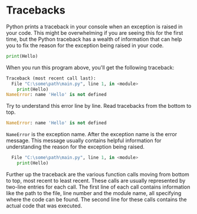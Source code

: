 # Tracebacks

Python prints a traceback in your console when an exception is raised in your code. This might be overwhelming if you are seeing this for the first time, but the Python traceback has a wealth of information that can help you to fix the reason for the exception being raised in your code.

```python
print(Hello)
```

When you run this program above, you'll get the following traceback:

```python
Traceback (most recent call last):
  File "C:\some\path\main.py", line 1, in <module>
    print(Hello)
NameError: name 'Hello' is not defined
```

Try to understand this error line by line. Read tracebacks from the bottom to top.

```python
NameError: name 'Hello' is not defined
```

`NameError` is the exception name. After the exception name is the error message. This message usually contains helpful information for understanding the reason for the exception being raised.

```python
  File "C:\some\path\main.py", line 1, in <module>
    print(Hello)
```

Further up the traceback are the various function calls moving from bottom to top, most recent to least recent. These calls are usually represented by two-line entries for each call. The first line of each call contains information like the path to the file, line number and the module name, all specifying where the code can be found. The second line for these calls contains the actual code that was executed.
